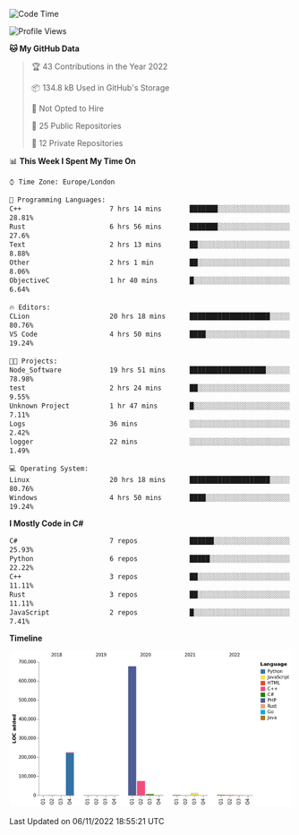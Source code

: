 <!--START_SECTION:waka-->
![Code Time](http://img.shields.io/badge/Code%20Time-368%20hrs%2046%20mins-blue)

![Profile Views](http://img.shields.io/badge/Profile%20Views-0-blue)

**🐱 My GitHub Data** 

> 🏆 43 Contributions in the Year 2022
 > 
> 📦 134.8 kB Used in GitHub's Storage 
 > 
> 🚫 Not Opted to Hire
 > 
> 📜 25 Public Repositories 
 > 
> 🔑 12 Private Repositories  
 > 
📊 **This Week I Spent My Time On** 

```text
⌚︎ Time Zone: Europe/London

💬 Programming Languages: 
C++                      7 hrs 14 mins       ███████░░░░░░░░░░░░░░░░░░   28.81% 
Rust                     6 hrs 56 mins       ███████░░░░░░░░░░░░░░░░░░   27.6% 
Text                     2 hrs 13 mins       ██░░░░░░░░░░░░░░░░░░░░░░░   8.88% 
Other                    2 hrs 1 min         ██░░░░░░░░░░░░░░░░░░░░░░░   8.06% 
ObjectiveC               1 hr 40 mins        █░░░░░░░░░░░░░░░░░░░░░░░░   6.64%

🔥 Editors: 
CLion                    20 hrs 18 mins      ████████████████████░░░░░   80.76% 
VS Code                  4 hrs 50 mins       ████░░░░░░░░░░░░░░░░░░░░░   19.24%

🐱‍💻 Projects: 
Node_Software            19 hrs 51 mins      ███████████████████░░░░░░   78.98% 
test                     2 hrs 24 mins       ██░░░░░░░░░░░░░░░░░░░░░░░   9.55% 
Unknown Project          1 hr 47 mins        █░░░░░░░░░░░░░░░░░░░░░░░░   7.11% 
Logs                     36 mins             ░░░░░░░░░░░░░░░░░░░░░░░░░   2.42% 
logger                   22 mins             ░░░░░░░░░░░░░░░░░░░░░░░░░   1.49%

💻 Operating System: 
Linux                    20 hrs 18 mins      ████████████████████░░░░░   80.76% 
Windows                  4 hrs 50 mins       ████░░░░░░░░░░░░░░░░░░░░░   19.24%

```

**I Mostly Code in C#** 

```text
C#                       7 repos             ██████░░░░░░░░░░░░░░░░░░░   25.93% 
Python                   6 repos             █████░░░░░░░░░░░░░░░░░░░░   22.22% 
C++                      3 repos             ██░░░░░░░░░░░░░░░░░░░░░░░   11.11% 
Rust                     3 repos             ██░░░░░░░░░░░░░░░░░░░░░░░   11.11% 
JavaScript               2 repos             █░░░░░░░░░░░░░░░░░░░░░░░░   7.41%

```


**Timeline**

![Chart not found](https://raw.githubusercontent.com/Jirubizu/Jirubizu/master/charts/bar_graph.png) 


 Last Updated on 06/11/2022 18:55:21 UTC
<!--END_SECTION:waka-->